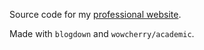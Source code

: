 Source code for my [professional website](https://gdevailly.netlify.app/).

Made with `blogdown` and `wowcherry/academic`.
